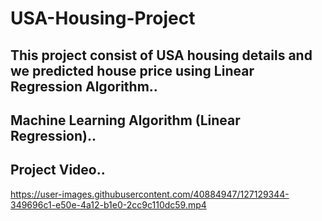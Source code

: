 # USA-Housing-Project
## This project consist of USA housing details and we predicted house price using Linear Regression Algorithm..
## Machine Learning Algorithm (Linear Regression)..
## Project Video..
https://user-images.githubusercontent.com/40884947/127129344-349696c1-e50e-4a12-b1e0-2cc9c110dc59.mp4


